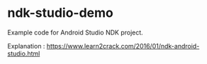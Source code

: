 # ndk-studio-demo
Example code for Android Studio NDK project.

Explanation : https://www.learn2crack.com/2016/01/ndk-android-studio.html
